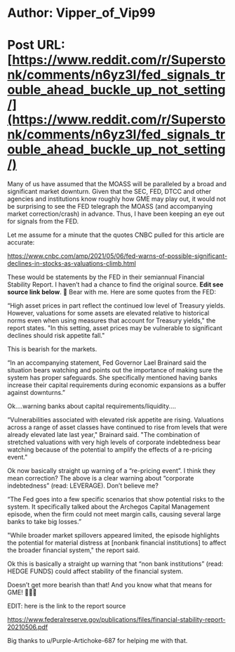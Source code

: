 # Author: Vipper_of_Vip99
# Post URL: [https://www.reddit.com/r/Superstonk/comments/n6yz3l/fed_signals_trouble_ahead_buckle_up_not_setting/](https://www.reddit.com/r/Superstonk/comments/n6yz3l/fed_signals_trouble_ahead_buckle_up_not_setting/)


Many of us have assumed that the MOASS will be paralleled by a broad and significant market downturn.  Given that the SEC, FED, DTCC and other agencies and institutions know roughly how GME may play out, it would not be surprising to see the FED telegraph the MOASS (and accompanying market correction/crash) in advance. Thus, I have been keeping an eye out for signals from the FED.

Let me assume for a minute that the quotes CNBC pulled for this article are accurate:

https://www.cnbc.com/amp/2021/05/06/fed-warns-of-possible-significant-declines-in-stocks-as-valuations-climb.html

These would be statements by the FED in their semiannual Financial Stability Report. I haven’t had a chance to find the original source. **Edit see source link below**.  🐻 Bear with me. Here are some quotes from the FED:

“High asset prices in part reflect the continued low level of Treasury yields. However, valuations for some assets are elevated relative to historical norms even when using measures that account for Treasury yields," the report states. "In this setting, asset prices may be vulnerable to significant declines should risk appetite fall."

This is bearish for the markets.

“In an accompanying statement, Fed Governor Lael Brainard said the situation bears watching and points out the importance of making sure the system has proper safeguards. She specifically mentioned having banks increase their capital requirements during economic expansions as a buffer against downturns.”

Ok....warning banks about capital requirements/liquidity....

“Vulnerabilities associated with elevated risk appetite are rising. Valuations across a range of asset classes have continued to rise from levels that were already elevated late last year," Brainard said. "The
combination of stretched valuations with very high levels of corporate indebtedness bear watching because of the potential to amplify the effects of a re-pricing event."

Ok now basically straight up warning of a “re-pricing event”. I think they mean correction? The above is a clear warning about “corporate indebtedness” (read: LEVERAGE). Don’t believe me? 

“The Fed goes into a few specific scenarios that show potential risks to the system. It specifically talked about the Archegos Capital Management episode, when the firm could not meet margin calls, causing several large banks to take big losses.”

"While broader market spillovers appeared limited, the episode highlights the potential for material distress at [nonbank financial institutions] to affect the broader financial system," the report said.

Ok this is basically a straight up warning that “non bank institutions” (read: HEDGE FUNDS) could affect stability of the financial system.

Doesn’t get more bearish than that! And you know what that means for GME! 🚀🚀🚀

EDIT: here is the link to the report source 

https://www.federalreserve.gov/publications/files/financial-stability-report-20210506.pdf

Big thanks to u/Purple-Artichoke-687 for helping me with that.